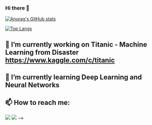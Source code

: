 ### Hi there 👋

[![Anurag's GitHub stats](https://github-readme-stats.vercel.app/api?username=PRAGYAMISHRA04)](https://github.com/anuraghazra/github-readme-stats)

[![Top Langs](https://github-readme-stats.vercel.app/api/top-langs/?username=PRAGYAMISHRA04&layout=compact)](https://github.com/anuraghazra/github-readme-stats)


## 🔭 I’m currently working on Titanic - Machine Learning from Disaster https://www.kaggle.com/c/titanic
## 🌱 I’m currently learning Deep Learning and Neural Networks
## 📫 How to reach me: 
<img src="{https://www.linkedin.com/in/pragya-mishra-b5b6481ba/}" />  
<img src="{pragya.mishra.me@gmail.com}"/>
-->

